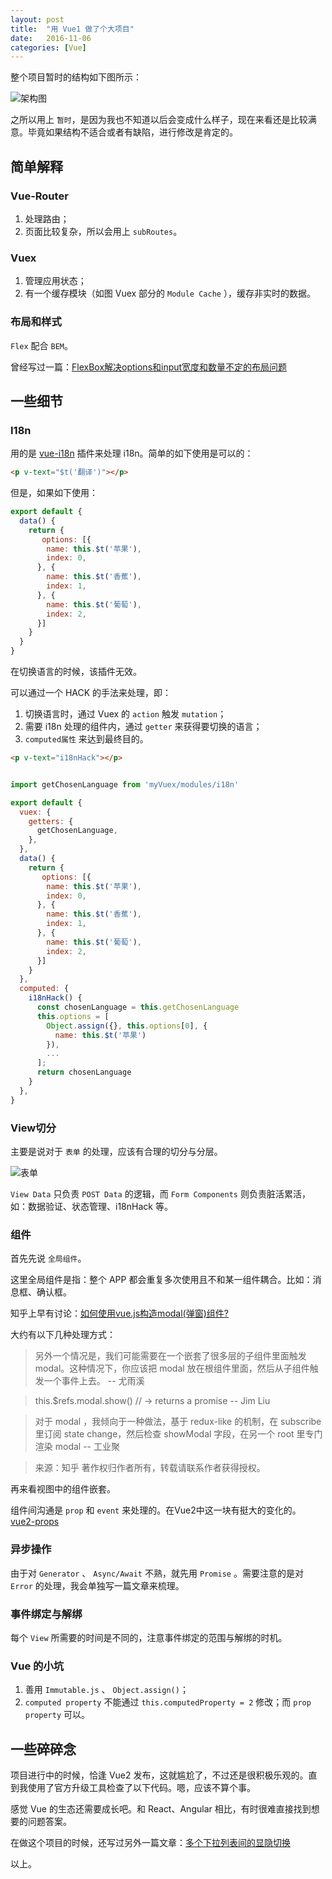 ```yaml
---
layout: post
title:  "用 Vue1 做了个大项目"
date:   2016-11-06
categories: [Vue]
---
```


整个项目暂时的结构如下图所示：

<img src="/images/posts/2016-11-06-architecture.svg" alt="架构图">

之所以用上 `暂时`，是因为我也不知道以后会变成什么样子，现在来看还是比较满意。毕竟如果结构不适合或者有缺陷，进行修改是肯定的。

## 简单解释

### Vue-Router

1. 处理路由；
2. 页面比较复杂，所以会用上 `subRoutes`。

### Vuex

1. 管理应用状态；
2. 有一个缓存模块（如图 Vuex 部分的 `Module Cache` ），缓存非实时的数据。

### 布局和样式

`Flex` 配合 `BEM`。

曾经写过一篇：[FlexBox解决options和input宽度和数量不定的布局问题](/2016-09-27/try-flex-box.html)

## 一些细节

### I18n

用的是 [vue-i18n](https://github.com/kazupon/vue-i18n) 插件来处理 i18n。简单的如下使用是可以的：

```html
<p v-text="$t('翻译')"></p>
```

但是，如果如下使用：

```js
export default {
  data() {
    return {
       options: [{
        name: this.$t('苹果'),
        index: 0,
      }, {
        name: this.$t('香蕉'),
        index: 1,
      }, {
        name: this.$t('葡萄'),
        index: 2,
      }]
    }
  }
}
```

在切换语言的时候，该插件无效。

可以通过一个 HACK 的手法来处理，即：

1. 切换语言时，通过 Vuex 的 `action` 触发 `mutation`；
2. 需要 i18n 处理的组件内，通过 `getter` 来获得要切换的语言；
3. `computed属性` 来达到最终目的。

```html
<p v-text="i18nHack"></p>
```
```js

import getChosenLanguage from 'myVuex/modules/i18n'

export default {
  vuex: {
    getters: {
      getChosenLanguage,
    },
  },
  data() {
    return {
       options: [{
        name: this.$t('苹果'),
        index: 0,
      }, {
        name: this.$t('香蕉'),
        index: 1,
      }, {
        name: this.$t('葡萄'),
        index: 2,
      }]
    }
  },
  computed: {
    i18nHack() {
      const chosenLanguage = this.getChosenLanguage
      this.options = [
        Object.assign({}, this.options[0], {
          name: this.$t('苹果')
        }),
        ...
      ];
      return chosenLanguage
    }
  },
}

```

### View切分

主要是说对于 `表单` 的处理，应该有合理的切分与分层。

<img src="/images/posts/2016-11-06-form.svg" alt="表单">

`View Data` 只负责 `POST Data` 的逻辑，而 `Form Components` 则负责脏活累活，如：数据验证、状态管理、i18nHack 等。

### 组件

首先先说 `全局组件`。

这里全局组件是指：整个 APP 都会重复多次使用且不和某一组件耦合。比如：消息框、确认框。

知乎上早有讨论：[如何使用vue.js构造modal(弹窗)组件?](https://www.zhihu.com/question/35820643)

大约有以下几种处理方式：

> 另外一个情况是，我们可能需要在一个嵌套了很多层的子组件里面触发 modal。这种情况下，你应该把 modal 放在根组件里面，然后从子组件触发一个事件上去。 -- 尤雨溪

> this.$refs.modal.show() // -> returns a promise -- Jim Liu

> 对于 modal ，我倾向于一种做法，基于 redux-like 的机制，在 subscribe 里订阅 state change，然后检查 showModal 字段，在另一个 root 里专门渲染 modal -- 工业聚

> 来源：知乎 著作权归作者所有，转载请联系作者获得授权。

再来看视图中的组件嵌套。

组件间沟通是 `prop` 和 `event` 来处理的。在Vue2中这一块有挺大的变化的。[vue2-props](http://vuejs.org/v2/guide/migration.html#Props)

### 异步操作

由于对 `Generator` 、 `Async/Await` 不熟，就先用 `Promise` 。需要注意的是对 `Error` 的处理，我会单独写一篇文章来梳理。

### 事件绑定与解绑

每个 `View` 所需要的时间是不同的，注意事件绑定的范围与解绑的时机。

### Vue 的小坑

1. 善用 `Immutable.js` 、 `Object.assign()`；
2. `computed property` 不能通过 `this.computedProperty = 2` 修改；而 `prop property` 可以。

## 一些碎碎念

项目进行中的时候，恰逢 Vue2 发布，这就尴尬了，不过还是很积极乐观的。直到我使用了官方升级工具检查了以下代码。嗯，应该不算个事。

感觉 Vue 的生态还需要成长吧。和 React、Angular 相比，有时很难直接找到想要的问题答案。

在做这个项目的时候，还写过另外一篇文章：[多个下拉列表间的显隐切换](/2016-10-10/multi-dropdowns-toggle-display.html)

以上。


